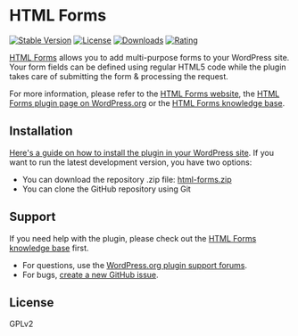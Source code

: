 HTML Forms
======================
[![Stable Version](https://poser.pugx.org/ibericode/html-forms/v/stable.svg)](https://packagist.org/packages/ibericode/html-forms)
[![License](https://poser.pugx.org/ibericode/html-forms/license.svg)](https://packagist.org/packages/ibericode/html-forms)
[![Downloads](https://img.shields.io/wordpress/plugin/dt/html-forms.svg)](https://wordpress.org/plugins/html-forms/advanced/)
[![Rating](https://img.shields.io/wordpress/plugin/r/html-forms.svg)](https://wordpress.org/support/plugin/html-forms/reviews/)

[HTML Forms](https://htmlforms.io/#utm_source=github&utm_medium=html-forms&utm_campaign=readme) allows you to add multi-purpose forms to your WordPress site. Your form fields can be defined using regular HTML5 code while the plugin takes care of submitting the form & processing the request. 

For more information, please refer to the [HTML Forms  website](https://htmlforms.io/#utm_source=github&utm_medium=html-forms&utm_campaign=readme), the [HTML Forms plugin page on WordPress.org](https://wordpress.org/plugins/html-forms/) or the [HTML Forms knowledge base](https://kb.htmlforms.io/#utm_source=github&utm_medium=html-forms&utm_campaign=readme).

## Installation

[Here's a guide on how to install the plugin in your WordPress site](https://wordpress.org/plugins/html-forms/#installation). If you want to run the latest development version, you have two options:

- You can download the repository .zip file: [html-forms.zip](https://github.com/ibericode/html-forms/archive/master.zip)
- You can clone the GitHub repository using Git

## Support

If you need help with the plugin, please check out the [HTML Forms knowledge base](https://kb.htmlforms.io/#utm_source=github&utm_medium=html-forms&utm_campaign=readme) first. 

- For questions, use the [WordPress.org plugin support forums](https://wordpress.org/support/plugin/html-forms). 
- For bugs, [create a new GitHub issue](https://github.com/ibericode/html-forms/issues).

## License

GPLv2

